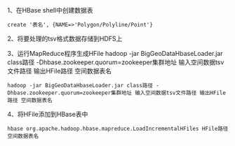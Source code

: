 1、在HBase shell中创建数据表

`create '表名', {NAME=>'Polygon/Polyline/Point'}`

2、将要处理的tsv格式数据存储到HDFS上

3、运行MapReduce程序生成HFile
hadoop -jar BigGeoDataHbaseLoader.jar class路径 -Dhbase.zookeeper.quorum=zookeeper集群地址 输入空间数据tsv文件路径 输出HFile路径 空间数据表名

`hadoop -jar BigGeoDataHbaseLoader.jar class路径 -Dhbase.zookeeper.quorum=zookeeper集群地址 输入空间数据tsv文件路径 输出HFile路径 空间数据表名`

4、将HFile添加到HBase表中

`hbase org.apache.hadoop.hbase.mapreduce.LoadIncrementalHFiles HFile路径 空间数据表名`
